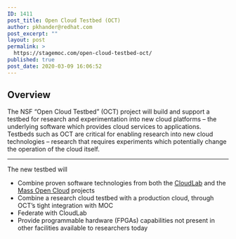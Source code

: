 ```yaml
---
ID: 1411
post_title: Open Cloud Testbed (OCT)
author: pkhander@redhat.com
post_excerpt: ""
layout: post
permalink: >
  https://stagemoc.com/open-cloud-testbed-oct/
published: true
post_date: 2020-03-09 16:06:52
---
```

<!-- wp:heading -->
<h2><strong>Overview</strong></h2>
<!-- /wp:heading -->

<!-- wp:paragraph {"fontSize":"medium"} -->
<p class="has-medium-font-size">The NSF “Open Cloud Testbed” (OCT) project will build and support a testbed for research and experimentation into new cloud platforms – the underlying software which provides cloud services to applications. Testbeds such as OCT are critical for enabling research into new cloud technologies – research that requires experiments which potentially change the operation of the cloud itself. </p>
<!-- /wp:paragraph -->

<!-- wp:separator -->
<hr class="wp-block-separator"/>
<!-- /wp:separator -->

<!-- wp:paragraph {"fontSize":"medium"} -->
<p class="has-medium-font-size">The new testbed will </p>
<!-- /wp:paragraph -->

<!-- wp:list -->
<ul><li>Combine proven software technologies from both the <a rel="noreferrer noopener" href="https://www.cloudlab.us/" target="_blank">CloudLab</a> and the <a rel="noreferrer noopener" href="https://massopen.cloud" target="_blank">Mass Open Cloud</a> projects</li><li>Combine a research cloud testbed with a production cloud, through OCT’s tight integration with MOC</li><li>Federate with CloudLab</li><li>Provide programmable hardware (FPGAs) capabilities not present in other facilities available to researchers today</li></ul>
<!-- /wp:list -->

<!-- wp:paragraph -->
<p></p>
<!-- /wp:paragraph -->